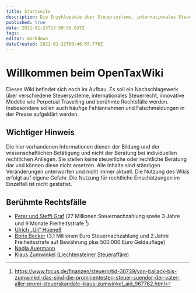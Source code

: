 ```yaml
---
title: Startseite
description: Die Enzyklopädie über Steuersysteme, internationales Steuerrecht und häufige Steuerfragen
published: true
date: 2021-01-23T23:50:56.837Z
tags: 
editor: markdown
dateCreated: 2021-01-22T00:46:55.776Z
---
```


# Willkommen beim OpenTaxWiki
Dieses Wiki befindet sich noch im Aufbau. Es soll ein Nachschlagewerk über verschiedene Steuersysteme, internationales Steuerrecht, innovative Modelle wie Perpetual Travelling und berühmte Rechtsfälle werden. Insbesondere sollen auch häufige Fehlannahmen und Falschmeldungen in der Presse aufgeklärt werden.

## Wichtiger Hinweis
Die hier vorhandenen Informationen dienen der Bildung und der wissenschaftlichen Betätigung und nicht der Beratung bei individuellen rechtlichen Anliegen. Sie stellen keine steuerliche oder rechtliche Beratung dar und können diese nicht ersetzen. Alle Inhalte sind ständigen Veränderungen unterworfen und nicht immer aktuell.
Die Nutzung des Wikis erfolgt auf eigene Gefahr. Die Nutzung für rechtliche Einschätzungen im Einzelfall ist nicht gestattet.

## Berühmte Rechtsfälle
* [Peter und Steffi Graf](/Faelle/Peter_Graf) (27 Millionen Steuernachzahlung sowie 3 Jahre und 9 Monate Freiheitsstrafe [^1]) 
* [Ulrich „Uli“ Hoeneß](/Faelle/Ulrich_Hoeness)
* [Boris Becker](/Faelle/Boris_Becker) (3,1 Millionen Euro Steuernachzahlung und 2 Jahre Freiheitsstrafe auf Bewährung plus 500.000 Euro Geldauflage)
* [Nadja Auermann](/Faelle/Nadja_Auermann)
* [Klaus Zumwinkel (Liechtensteiner Steueraffäre)](/Faelle/Liechtensteiner_Steueraffaere)

[^1]: https://www.focus.de/finanzen/steuern/tid-30739/von-ballack-bis-zumwinkel-das-sind-die-prominentesten-steuer-suender-der-vater-aller-promi-steuerskandale-klaus-zumwinkel_aid_967762.html

